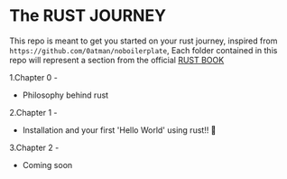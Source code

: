 # The RUST JOURNEY
This repo is meant to get you started on your rust journey, inspired from `https://github.com/0atman/noboilerplate`,
Each folder contained in this repo will represent a section from the official [RUST BOOK](https://doc.rust-lang.org/book/)

1.Chapter 0 - 
  - Philosophy behind rust

2.Chapter 1 -
  - Installation and your first 'Hello World' using rust!! 🦀 

3.Chapter 2 -
  - Coming soon
